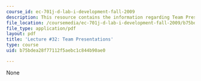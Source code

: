 ```yaml
---
course_id: ec-701j-d-lab-i-development-fall-2009
description: This resource contains the information regarding Team Presentations.
file_location: /coursemedia/ec-701j-d-lab-i-development-fall-2009/b75bdea28f77112f5aebc1c844b90ae0_MITEC_701JF09_lec32_nb.pdf
file_type: application/pdf
layout: pdf
title: 'Lecture #32: Team Presentations'
type: course
uid: b75bdea28f77112f5aebc1c844b90ae0

---
```

None